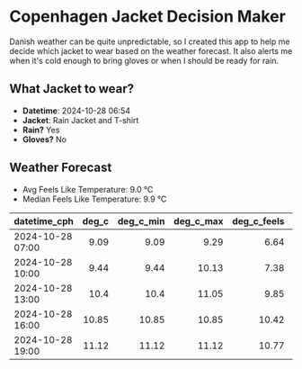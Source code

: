 
# Copenhagen Jacket Decision Maker

Danish weather can be quite unpredictable, so I created this app to help me decide which jacket to wear based on the weather forecast. 
It also alerts me when it's cold enough to bring gloves or when I should be ready for rain.

## What Jacket to wear?

- **Datetime**: 2024-10-28 06:54
- **Jacket**: Rain Jacket and T-shirt
- **Rain?** Yes
- **Gloves?** No

## Weather Forecast
- Avg Feels Like Temperature: 9.0 °C
- Median Feels Like Temperature: 9.9 °C

| datetime_cph     |   deg_c |   deg_c_min |   deg_c_max |   deg_c_feels | weather   | wind   | rain   |
|:-----------------|--------:|------------:|------------:|--------------:|:----------|:-------|:-------|
| 2024-10-28 07:00 |    9.09 |        9.09 |        9.29 |          6.64 | Clouds    | Low    | None   |
| 2024-10-28 10:00 |    9.44 |        9.44 |       10.13 |          7.38 | Rain      | Low    | Low    |
| 2024-10-28 13:00 |   10.4  |       10.4  |       11.05 |          9.85 | Rain      | Low    | Low    |
| 2024-10-28 16:00 |   10.85 |       10.85 |       10.85 |         10.42 | Rain      | Low    | Low    |
| 2024-10-28 19:00 |   11.12 |       11.12 |       11.12 |         10.77 | Rain      | Low    | Low    |
        